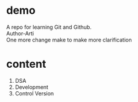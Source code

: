 # demo
A repo for learning Git and Github.  <br>
Author-Arti <br>
One more change make to make more clarification
<h1> content </h1>
<ol> 
<li> DSA </li>
<li> Development </li>
<li> Control Version </li>
</ol>
